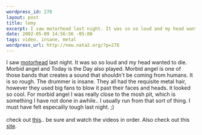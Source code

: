 ```yaml
--- 
wordpress_id: 278
layout: post
title: lemy
excerpt: I saw motorhead last night. It was so so loud and my head wanted to die. Morbid angel and Today is the Day also played. Morbid angel is one of those bands that creates a sound that shouldn't be coming from humans. It is so rough. The drummer is insane. They all had the requisite metal hair, however they used big fans to blow it past their faces ...
date: 2002-05-09 14:56:56 -05:00
tags: video, insane, metal
wordpress_url: http://new.nata2.org/?p=278
---
```

I saw <a href="http://www.imotorhead.com/index2.htm">motorhead</a> last night. It was so so loud and my head wanted to die. Morbid angel and Today is the Day also played. Morbid angel is one of those bands that creates a sound that shouldn't be coming from humans. It is so rough. The drummer is insane. They all had the requisite metal hair, however they used big fans to blow it past their faces and heads. it looked so cool. For morbid angel I was really close to the mosh pit,  which is something I have not done in awhile.. I usually run from that sort of thing. I must have felt especailly tough last night. ;) <br/><br/>check out <a href="http://zippotricks.com/flesh_torch1/flesh_torch1.html">this</a>.. be sure and watch the videos in order. Also check out this <a href="http://www2.bumfights.com/indecline/">site</a>.
